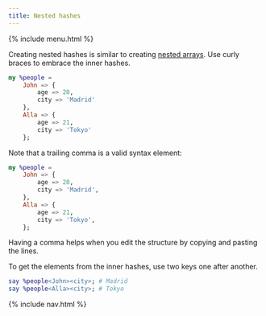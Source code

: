 ```yaml
---
title: Nested hashes
---
```


{% include menu.html %}

Creating nested hashes is similar to creating [nested arrays](/essentials/positionals/nested-arrays). Use curly braces to embrace the inner hashes.

```raku
my %people =
    John => {
        age => 20,
        city => 'Madrid'
    },
    Alla => {
        age => 21,
        city => 'Tokyo'
    };
```

Note that a trailing comma is a valid syntax element:

```raku
my %people =
    John => {
        age => 20,
        city => 'Madrid',
    },
    Alla => {
        age => 21,
        city => 'Tokyo',
    };
```

Having a comma helps when you edit the structure by copying and pasting the lines.

To get the elements from the inner hashes, use two keys one after another.

```raku
say %people<John><city>; # Madrid
say %people<Alla><city>; # Tokyo
```

{% include nav.html %}
